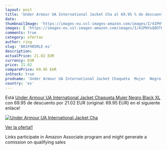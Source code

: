 ```yaml
---
layout: post
title: 'Under Armour UA International Jacket Cha al 69.95 % de descuento'
date: 
thumbnailImage: 'https://images-eu.ssl-images-amazon.com/images/I/41PHYxQ8OTL._SL200_.jpg'
images: [ 'https://images-eu.ssl-images-amazon.com/images/I/41PHYxQ8OTL._SL200_.jpg' ]
comments: true
category: ofertas
author: ring
slug: 'B01FH05RLE-es'
description:
actualPrice: 21.02 EUR
currency: EUR
price: 21.02
comparePrice: 69.95 EUR
inStock: true
prodname: 'Under Armour UA International Jacket Chaqueta  Mujer  Negro  Black   XL'
country: 'es'
---
```


Está [Under Armour UA International Jacket Chaqueta  Mujer  Negro  Black   XL](https://www.amazon.es/dp/B01FH05RLE/?tag=tolees-21) con 69.95 de descuento por 21.02 EUR (original: 69.95 EUR) en el siguiente enlace!

[![Under Armour UA International Jacket Cha](https://images-eu.ssl-images-amazon.com/images/I/41PHYxQ8OTL._SL200_.jpg)](https://www.amazon.es/dp/B01FH05RLE/?tag=tolees-21)

[Ver la oferta!!](https://www.amazon.es/dp/B01FH05RLE/?tag=tolees-21)

Links participate in Amazon Associate program and might generate a comission on qualifying sales



